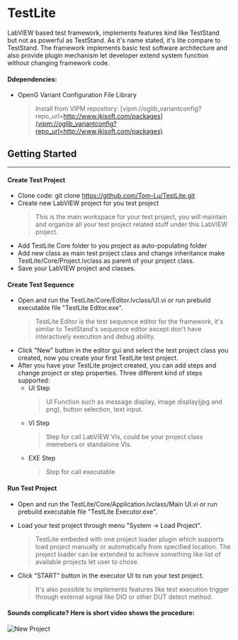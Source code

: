 # TestLite
LabVIEW based test framework, implements features kind like TestStand but not as powerful as TestStand. As it's name stated, it's lite compare to TestStand. The framework implements basic test software architecture and also provide plugin mechanism let developer extend system function without changing framework code.  

#### Ddependencies:
* OpenG Variant Configuration File Library
  > Install from VIPM repository: [vipm://oglib_variantconfig?repo_url=http://www.jkisoft.com/packages](vipm://oglib_variantconfig?repo_url=http://www.jkisoft.com/packages)

## Getting Started
---
#### Create Test Project
* Clone code: git clone https://github.com/Tom-Lu/TestLite.git
* Create new LabVIEW project for you test project
  > This is the main workspace for your test project, you will maintain and organize all your test project related stuff under this LabVIEW project. 
* Add TestLite Core folder to you project as auto-populating folder
* Add new class as main test project class and change inheritance make TestLite/Core/Project.lvclass as parent of your project class.
* Save your LabVIEW project and classes.
#### Create Test Sequence
* Open and run the TestLite/Core/Editor.lvclass/UI.vi or run prebuild executable file "TestLite Editor.exe".
  > TestLite Editor is the test sequence editor for the framework, it's similar to TestStand's sequence editor except don't have interactively execution and debug ability.
* Click "New" button in the editor gui and select the test project class you created, now you create your first TestLite test project.
* After you have your TestLite project created, you can add steps and change project or step properties.
Three different kind of steps supported:
  * UI Step
    > UI Function such as message display, image display(jpg and png), button selection, text input.
  * VI Step
      > Step for call LabVIEW VIs, could be your project class memebers or standalone VIs.
  * EXE Step
      > Step for call executable

#### Run Test Project
* Open and run the TestLite/Core/Application.lvclass/Main UI.vi or run prebuild executable file "TestLite Executor.exe".
* Load your test project through menu "System -> Load Project".
  > TestLite embeded with one project loader plugin which supports load project manually or automatically from specified location. The project loader can be extended to achieve something like list of available projects let user to chose. 

* Click "START" button in the executor UI to run your test project.
  > It's also possible to implements features like test execution trigger through external signal like DIO or other DUT detect method.

#### Sounds complicate? Here is short video shows the procedure:
![New Project](https://user-images.githubusercontent.com/3454238/79991957-74318100-84e5-11ea-8870-786725c80d67.gif)